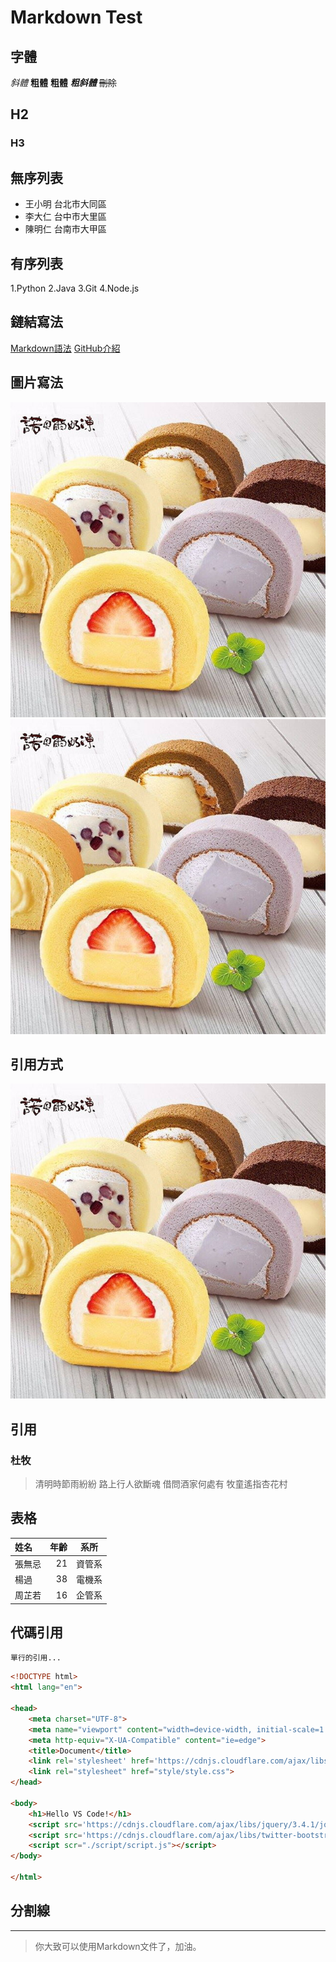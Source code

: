 # Markdown Test #

## 字體 ##

*斜體*
**粗體**
__粗體__
***粗斜體***
~~刪除~~

## H2 ##

### H3 ###

## 無序列表 ##

* 王小明
  台北市大同區
* 李大仁
  台中市大里區
* 陳明仁
  台南市大甲區

## 有序列表 ##

1.Python
2.Java
3.Git
4.Node.js

## 鏈結寫法 ##

[Markdown語法](https://markdown.tw/#autoescape)
[GitHub介紹](http://gg.gg/dyt2k "gg.gg短網址")

## 圖片寫法 ##

![奶凍捲](images/奶凍捲.jpg)
![alt](images/奶凍捲.jpg "奶凍捲")

## 引用方式 ##

![alt][img01]

## 引用 ##

### 杜牧 ###

>清明時節雨紛紛
>路上行人欲斷魂
>借問酒家何處有
>牧童遙指杏花村

## 表格 ##

|姓名 |年齡  | 系所|
|:----|----:|:----:|
|張無忌|   21|資管系|
|楊過  |   38|電機系|
|周芷若|   16|企管系|

## 代碼引用 ##

`單行的引用...`

```html
<!DOCTYPE html>
<html lang="en">

<head>
    <meta charset="UTF-8">
    <meta name="viewport" content="width=device-width, initial-scale=1.0">
    <meta http-equiv="X-UA-Compatible" content="ie=edge">
    <title>Document</title>
    <link rel='stylesheet' href='https://cdnjs.cloudflare.com/ajax/libs/twitter-bootstrap/4.3.1/css/bootstrap.min.css' />
    <link rel="stylesheet" href="style/style.css">
</head>

<body>
    <h1>Hello VS Code!</h1>
    <script src='https://cdnjs.cloudflare.com/ajax/libs/jquery/3.4.1/jquery.min.js'></script>
    <script src='https://cdnjs.cloudflare.com/ajax/libs/twitter-bootstrap/4.3.1/js/bootstrap.bundle.min.js'></script>
    <script scr="./script/script.js"></script>
</body>

</html>
```

## 分割線 ##

***

>你大致可以使用Markdown文件了，加油。

[img01]: images/奶凍捲.jpg "諾貝爾"
